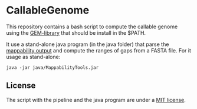 CallableGenome
==============

This repository contains a bash script to compute the callable genome using the
[GEM-library](http://algorithms.cnag.cat/wiki/The_GEM_library) that should be
install in the $PATH.

It use a stand-alone java program (in the java folder)
that parse the [mappability output](algorithms.cnag.cat/wiki/FAQ:The_GEM_mappability_format)
and compute the ranges of gaps from a FASTA file. For it usage as stand-alone:

```
java -jar java/MappabilityTools.jar

```

## License

The script with the pipeline and the java program are under a 
[MIT license](http://opensource.org/licenses/MIT).
